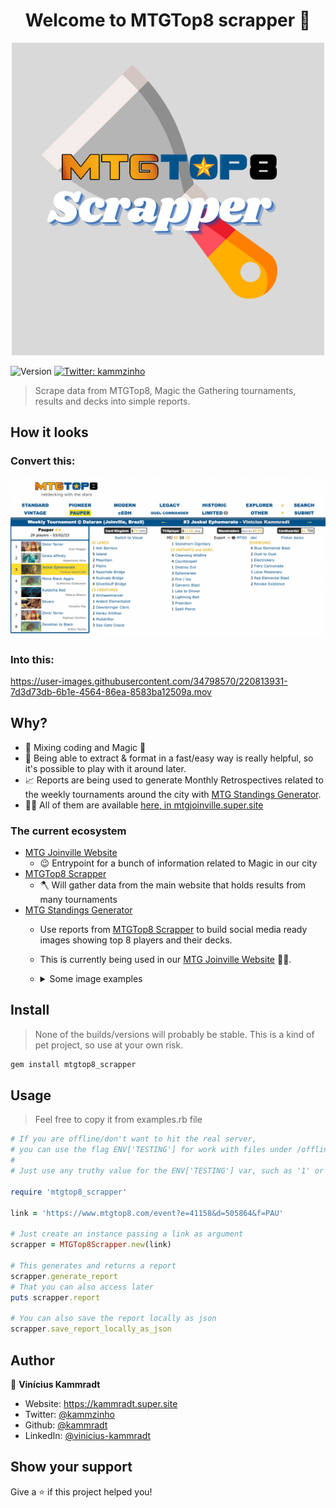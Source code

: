 <h1 align="center">Welcome to MTGTop8 scrapper 👋</h1>


<div align="center">
    <img alt="logo" src="assets/logo.png" />
</div>

<p>
  <img alt="Version" src="https://img.shields.io/badge/version-4-blue.svg?cacheSeconds=2592000" />
  <a href="https://twitter.com/kammzinho" target="_blank">
    <img alt="Twitter: kammzinho" src="https://img.shields.io/twitter/follow/kammzinho.svg?style=social" />
  </a>
</p>

> Scrape data from MTGTop8, Magic the Gathering tournaments, results and decks into simple reports.


## How it looks

### Convert this:

![img.png](assets/demo.png)

### Into this:


https://user-images.githubusercontent.com/34798570/220813931-7d3d73db-6b1e-4564-86ea-8583ba12509a.mov




## Why?
- 🥹 Mixing coding and Magic 💛
- 🎲 Being able to extract & format in a fast/easy way is really helpful, so it's possible to play with it around later.    
- 📈 Reports are being used to generate Monthly Retrospectives related to the weekly tournaments around the city with [MTG Standings Generator](https://github.com/kammradt/mtg-standings-generator).  
- 🧑‍💻 All of them are available [here, in mtgjoinville.super.site](https://mtgjoinville.super.site/)

### The current ecosystem

- [MTG Joinville Website](https://mtgjoinville.super.site/)
    - 😉 Entrypoint for a bunch of information related to Magic in our city
- [MTGTop8 Scrapper](https://github.com/kammradt/mtgtop8-scrapper)
    - 🪓 Will gather data from the main website that holds results from many tournaments
- [MTG Standings Generator](https://github.com/kammradt/mtg-standings-generator)
    - Use reports from [MTGTop8 Scrapper](https://github.com/kammradt/mtgtop8-scrapper) to build social media ready images showing top 8 players and their decks.
    - This is currently being used in our [MTG Joinville Website](https://mtgjoinville.super.site/) 🙏🏻.
    - <details>

        <summary>Some image examples</summary>

        <img alt="retro" src="assets/retro.png" />
        <img alt="retro1" src="assets/retro1.png" />
      </details>

## Install
> None of the builds/versions will probably be stable. This is a kind of pet project, so use at your own risk.

```sh
gem install mtgtop8_scrapper
```

## Usage

> Feel free to copy it from examples.rb file

```ruby
# If you are offline/don't want to hit the real server,
# you can use the flag ENV['TESTING'] for work with files under /offline
# 
# Just use any truthy value for the ENV['TESTING'] var, such as '1' or 'true'

require 'mtgtop8_scrapper'

link = 'https://www.mtgtop8.com/event?e=41158&d=505864&f=PAU'

# Just create an instance passing a link as argument
scrapper = MTGTop8Scrapper.new(link)

# This generates and returns a report
scrapper.generate_report
# That you can also access later
puts scrapper.report

# You can also save the report locally as json
scrapper.save_report_locally_as_json
```


## Author

👤 **Vinícius Kammradt**

* Website: https://kammradt.super.site
* Twitter: [@kammzinho](https://twitter.com/kammzinho)
* Github: [@kammradt](https://github.com/kammradt)
* LinkedIn: [@vinicius-kammradt](https://linkedin.com/in/vinicius-kammradt)

## Show your support

Give a ⭐️ if this project helped you!
